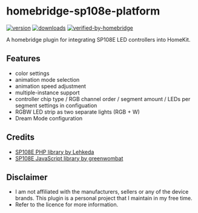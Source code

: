 # homebridge-sp108e-platform

[![version](https://img.shields.io/npm/v/homebridge-sp108e-platform.svg)](https://www.npmjs.com/package/homebridge-sp108e-platform)
[![downloads](https://img.shields.io/npm/dt/homebridge-sp108e-platform.svg)](https://www.npmjs.com/package/homebridge-sp108e-platform)
[![verified-by-homebridge](https://badgen.net/badge/homebridge/verified/purple)](https://github.com/homebridge/homebridge/wiki/Verified-Plugins)

A homebridge plugin for integrating SP108E LED controllers into HomeKit.

## Features

- color settings
- animation mode selection
- animation speed adjustment
- multiple-instance support
- controller chip type / RGB channel order / segment amount / LEDs per segment settings in configuation
- RGBW LED strip as two separate lights (RGB + W)
- Dream Mode configuration

## Credits

- [SP108E PHP library by Lehkeda](https://github.com/Lehkeda/SP108E_controller)
- [SP108E JavaScript library by greenwombat](https://github.com/greenwombat/sp108e)

## Disclaimer

- I am not affiliated with the manufacturers, sellers or any of the device brands. This plugin is a personal project that I maintain in my free time.
- Refer to the licence for more information.
